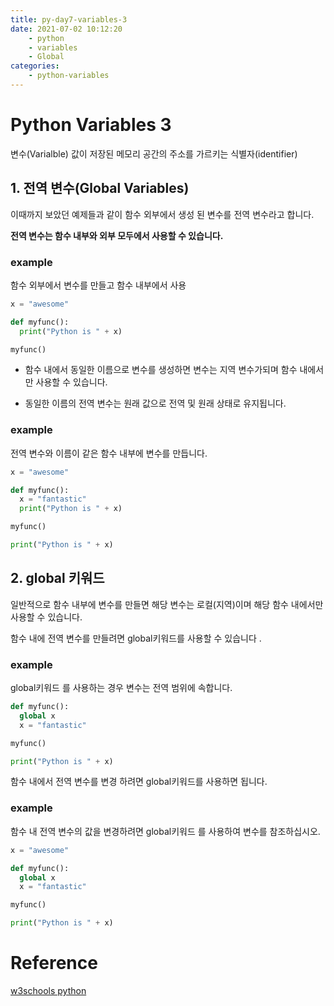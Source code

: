 ```yaml
---
title: py-day7-variables-3
date: 2021-07-02 10:12:20
    - python 
    - variables
    - Global
categories: 
    - python-variables
---
```


# Python Variables 3
변수(Varialble)	값이 저장된 메모리 공간의 주소를 가르키는 식별자(identifier)

## 1. 전역 변수(Global Variables)
이때까지 보았던 예제들과 같이 함수 외부에서 생성 된 변수를 전역 변수라고 합니다. 

**전역 변수는 함수 내부와 외부 모두에서 사용할 수 있습니다.**

### example
함수 외부에서 변수를 만들고 함수 내부에서 사용
``` python
x = "awesome"

def myfunc():
  print("Python is " + x)

myfunc()
```

- 함수 내에서 동일한 이름으로 변수를 생성하면 변수는 지역 변수가되며 함수 내에서만 사용할 수 있습니다.

- 동일한 이름의 전역 변수는 원래 값으로 전역 및 원래 상태로 유지됩니다.

### example
전역 변수와 이름이 같은 함수 내부에 변수를 만듭니다.
``` python
x = "awesome"

def myfunc():
  x = "fantastic"
  print("Python is " + x)

myfunc()

print("Python is " + x)
```

## 2. global 키워드
일반적으로 함수 내부에 변수를 만들면 해당 변수는 로컬(지역)이며 해당 함수 내에서만 사용할 수 있습니다.

함수 내에 전역 변수를 만들려면 global키워드를 사용할 수 있습니다 .

### example
global키워드 를 사용하는 경우 변수는 전역 범위에 속합니다.
``` python
def myfunc():
  global x
  x = "fantastic"

myfunc()

print("Python is " + x)
```

함수 내에서 전역 변수를 변경 하려면 global키워드를 사용하면 됩니다.

### example
함수 내 전역 변수의 값을 변경하려면 global키워드 를 사용하여 변수를 참조하십시오.
``` python
x = "awesome"

def myfunc():
  global x
  x = "fantastic"

myfunc()

print("Python is " + x)
```

# Reference
[w3schools python](https://www.w3schools.com/python/python_syntax.asp)